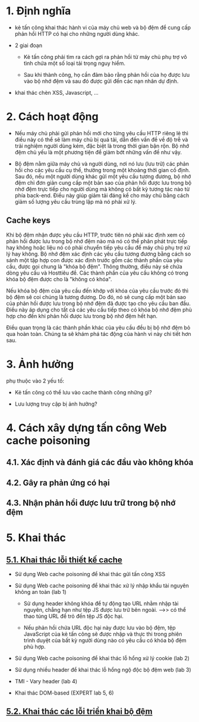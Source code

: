 
# 1. Định nghĩa

- kẻ tấn công khai thác hành vi của máy chủ web và bộ đệm để cung cấp phản hồi HTTP có hại cho những người dùng khác.

- 2 giai đoạn

    - Kẻ tấn công phải tìm ra cách gợi ra phản hồi từ máy chủ phụ trợ vô tình chứa một số loại tải trọng nguy hiểm.

    - Sau khi thành công, họ cần đảm bảo rằng phản hồi của họ được lưu vào bộ nhớ đệm và sau đó được gửi đến các nạn nhân dự định.

-  khai thác chèn XSS, Javascript, ...

# 2. Cách hoạt động

- Nếu máy chủ phải gửi phản hồi mới cho từng yêu cầu HTTP riêng lẻ thì điều này có thể sẽ làm máy chủ bị quá tải, dẫn đến vấn đề về độ trễ và trải nghiệm người dùng kém, đặc biệt là trong thời gian bận rộn. Bộ nhớ đệm chủ yếu là một phương tiện để giảm bớt những vấn đề như vậy.

- Bộ đệm nằm giữa máy chủ và người dùng, nơi nó lưu (lưu trữ) các phản hồi cho các yêu cầu cụ thể, thường trong một khoảng thời gian cố định. Sau đó, nếu một người dùng khác gửi một yêu cầu tương đương, bộ nhớ đệm chỉ đơn giản cung cấp một bản sao của phản hồi được lưu trong bộ nhớ đệm trực tiếp cho người dùng mà không có bất kỳ tương tác nào từ phía back-end. Điều này giúp giảm tải đáng kể cho máy chủ bằng cách giảm số lượng yêu cầu trùng lặp mà nó phải xử lý.

## Cache keys

Khi bộ đệm nhận được yêu cầu HTTP, trước tiên nó phải xác định xem có phản hồi được lưu trong bộ nhớ đệm nào mà nó có thể phân phát trực tiếp hay không hoặc liệu nó có phải chuyển tiếp yêu cầu để máy chủ phụ trợ xử lý hay không. Bộ nhớ đệm xác định các yêu cầu tương đương bằng cách so sánh một tập hợp con được xác định trước gồm các thành phần của yêu cầu, được gọi chung là "khóa bộ đệm". Thông thường, điều này sẽ chứa dòng yêu cầu và Hosttiêu đề. Các thành phần của yêu cầu không có trong khóa bộ đệm được cho là "không có khóa".

Nếu khóa bộ đệm của yêu cầu đến khớp với khóa của yêu cầu trước đó thì bộ đệm sẽ coi chúng là tương đương. Do đó, nó sẽ cung cấp một bản sao của phản hồi được lưu trong bộ nhớ đệm đã được tạo cho yêu cầu ban đầu. Điều này áp dụng cho tất cả các yêu cầu tiếp theo có khóa bộ nhớ đệm phù hợp cho đến khi phản hồi được lưu trong bộ nhớ đệm hết hạn.

Điều quan trọng là các thành phần khác của yêu cầu đều bị bộ nhớ đệm bỏ qua hoàn toàn. Chúng ta sẽ khám phá tác động của hành vi này chi tiết hơn sau.

# 3. Ảnh hưởng

phụ thuộc vào 2 yếu tố:

- Kẻ tấn công có thể lưu vào cache thành công những gì?

- Lưu lượng truy cập bị ảnh hưởng?

# 4. Cách xây dựng tấn công Web cache poisoning

## 4.1. Xác định và đánh giá các đầu vào không khóa

## 4.2. Gây ra phản ứng có hại

## 4.3. Nhận phản hồi được lưu trữ trong bộ nhớ đệm

# 5. Khai thác

## [5.1. Khai thác lỗi thiết kế cache](./lab/part1.md)

- Sử dụng Web cache poisoning để khai thác gửi tấn công XSS

- Sử dụng Web cache poisoning để khai thác xử lý nhập khẩu tài nguyên không an toàn (lab 1)

    - Sử dụng header không khóa để tự động tạo URL nhằm nhập tài nguyên, chẳng hạn như tệp JS được lưu trữ bên ngoài. -->> có thể thao túng URL để trỏ đến tệp JS độc hại.

    - Nếu phản hồi chứa URL độc hại này được lưu vào bộ đệm, tệp JavaScript của kẻ tấn công sẽ được nhập và thực thi trong phiên trình duyệt của bất kỳ người dùng nào có yêu cầu có khóa bộ đệm phù hợp.

- Sử dụng Web cache poisoning để khai thác lỗ hổng xử lý cookie (lab 2)

- Sử dụng nhiều header để khai thác lỗ hổng ngộ độc bộ đệm web (lab 3)

- TMI - Vary header (lab 4)

- Khai thác DOM-based (EXPERT lab 5, 6)

## [5.2. Khai thác các lỗi triển khai bộ đệm](./lab/part2.md)

